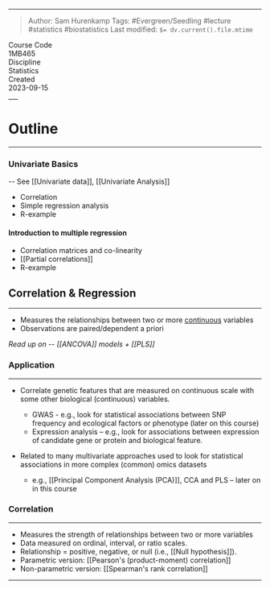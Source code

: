 
___
> Author: <span class="name">Sam Hurenkamp</span>
> Tags: #Evergreen/Seedling #lecture #statistics #biostatistics 
> Last modified: `$= dv.current().file.mtime`

<div class="f-info">
	<div class="course-code">
		<span class="fheader"> Course Code </span> <br/>
		<span class="fbody"> 1MB465 </span>
	</div>
	<div class="discipline">
		<span class="fheader"> Discipline </span> <br />
		<span class="fbody"> Statistics </span>
	</div>
	<div class="date">
		<span class="fheader"> Created</span> <br />
		<span class="fbody last-modified"> 2023-09-15 </span>
	</div>
</div>
___

# Outline
___
### Univariate Basics
-- See [[Univariate data]], [[Univariate Analysis]]
- Correlation
- Simple regression analysis
- R-example
#### Introduction to multiple regression
- Correlation matrices and co-linearity
- [[Partial correlations]]
- R-example

## Correlation & Regression
___
- Measures the relationships between two or more <u>continuous</u> variables
- Observations are paired/dependent a priori

*Read up on -- [[ANCOVA]] models + [[PLS]]*



### Application
___
- Correlate genetic features that are measured on continuous scale with some other biological (continuous) variables.
	- GWAS - e.g., look for statistical associations between SNP frequency and ecological factors or phenotype (later on this course)
	- Expression analysis – e.g., look for associations between expression of candidate gene or protein and biological feature.

- Related to many multivariate approaches used to look for statistical associations in more complex (common) omics datasets 
	- e.g., [[Principal Component Analysis (PCA)]], CCA and PLS – later on in this course


### Correlation
___
- Measures the strength of relationships between two or more variables
- Data measured on ordinal, interval, or ratio scales.
- Relationship = positive, negative, or null (i.e., [[Null hypothesis]]).
- Parametric version: [[Pearson's (product-moment) correlation]]
- Non-parametric version: [[Spearman's rank correlation]]




___
